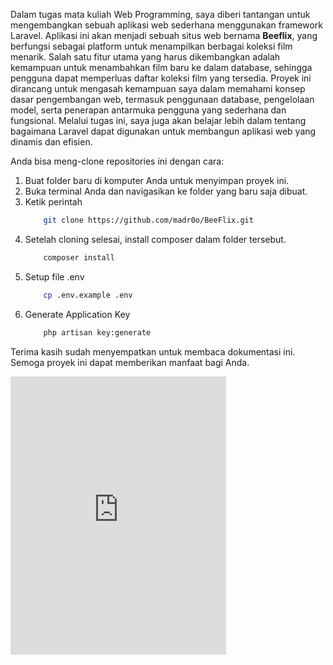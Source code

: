 Dalam tugas mata kuliah Web Programming, saya diberi tantangan untuk mengembangkan sebuah aplikasi web sederhana menggunakan framework Laravel. Aplikasi ini akan menjadi sebuah situs web bernama **Beeflix**, yang berfungsi sebagai platform untuk menampilkan berbagai koleksi film menarik. Salah satu fitur utama yang harus dikembangkan adalah kemampuan untuk menambahkan film baru ke dalam database, sehingga pengguna dapat memperluas daftar koleksi film yang tersedia. Proyek ini dirancang untuk mengasah kemampuan saya dalam memahami konsep dasar pengembangan web, termasuk penggunaan database, pengelolaan model, serta penerapan antarmuka pengguna yang sederhana dan fungsional. Melalui tugas ini, saya juga akan belajar lebih dalam tentang bagaimana Laravel dapat digunakan untuk membangun aplikasi web yang dinamis dan efisien.

Anda bisa meng-clone repositories ini dengan cara:
1. Buat folder baru di komputer Anda untuk menyimpan proyek ini.
2. Buka terminal Anda dan navigasikan ke folder yang baru saja dibuat.
3. Ketik perintah 
    ```bash
        git clone https://github.com/madr0o/BeeFlix.git
    ```
4. Setelah cloning selesai, install composer dalam folder tersebut.
    ```bash
        composer install
    ```
5. Setup file .env
    ```bash
        cp .env.example .env
    ```
6. Generate Application Key
    ```bash
        php artisan key:generate
    ```

Terima kasih sudah menyempatkan untuk membaca dokumentasi ini. Semoga proyek ini dapat memberikan manfaat bagi Anda.

<!-- <img style="align:center" href> -->
<iframe src="https://assets.pinterest.com/ext/embed.html?id=596867756898911846" height="445" width="345" frameborder="0" scrolling="no" ></iframe>